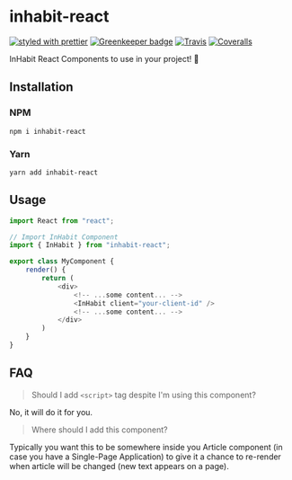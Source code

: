 # inhabit-react

[![styled with prettier](https://img.shields.io/badge/styled_with-prettier-ff69b4.svg)](https://github.com/prettier/prettier)
[![Greenkeeper badge](https://badges.greenkeeper.io/alexjoverm/typescript-library-starter.svg)](https://greenkeeper.io/)
[![Travis](https://img.shields.io/travis/rand0me/inhabit-react.svg)](https://travis-ci.org/rand0me/inhabit-react)
[![Coveralls](https://img.shields.io/coveralls/rand0me/inhabit-react.svg)](https://coveralls.io/github/rand0me/inhabit-react)

InHabit React Components to use in your project! :rocket:

## Installation
### NPM
```
npm i inhabit-react
```
### Yarn
```
yarn add inhabit-react
```

## Usage
```javascript
import React from "react";

// Import InHabit Component
import { InHabit } from "inhabit-react";

export class MyComponent {
    render() {
        return (
            <div>
                <!-- ...some content... -->
                <InHabit client="your-client-id" />
                <!-- ...some content... -->
            </div>
        )
    }
}
```

## FAQ

> Should I add `<script>` tag despite I'm using this component?

No, it will do it for you.

> Where should I add this component?

Typically you want this to be somewhere inside you Article component
(in case you have a Single-Page Application) to give it a chance to re-render
when article will be changed (new text appears on a page).